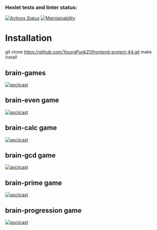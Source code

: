 ### Hexlet tests and linter status:
[![Actions Status](https://github.com/YoungPunk21/frontend-project-44/workflows/hexlet-check/badge.svg)](https://github.com/YoungPunk21/frontend-project-44/actions)
[![Maintainability](https://api.codeclimate.com/v1/badges/0a172e4c39b7224b20ae/maintainability)](https://codeclimate.com/github/YoungPunk21/frontend-project-44/maintainability)
# Installation
git clone https://github.com/YoungPunk21/frontend-project-44.git
make install 
## brain-games
[![asciicast](https://asciinema.org/a/kEwhC1ZVVo1DumRt7eUP7Yuvk.svg)](https://asciinema.org/a/kEwhC1ZVVo1DumRt7eUP7Yuvk)
## brain-even game
[![asciicast](https://asciinema.org/a/knWa8raQOL6p34AZRMeMpNJf0.svg)](https://asciinema.org/a/knWa8raQOL6p34AZRMeMpNJf0)
## brain-calc game
[![asciicast](https://asciinema.org/a/AHM6uJqKHaa9bqZy96HvfS1E7.svg)](https://asciinema.org/a/AHM6uJqKHaa9bqZy96HvfS1E7)
## brain-gcd game
[![asciicast](https://asciinema.org/a/wqP4oYGSZyJc5e3PgIiP4lFbQ.svg)](https://asciinema.org/a/wqP4oYGSZyJc5e3PgIiP4lFbQ)
## brain-prime game
[![asciicast](https://asciinema.org/a/V7G3wAjo3ZGtG29Dksp6Rnn2D.svg)](https://asciinema.org/a/V7G3wAjo3ZGtG29Dksp6Rnn2D)
## brain-progression game
[![asciicast](https://asciinema.org/a/o8rekxD5pdjv746XOv9zwOoEy.svg)](https://asciinema.org/a/o8rekxD5pdjv746XOv9zwOoEy)
